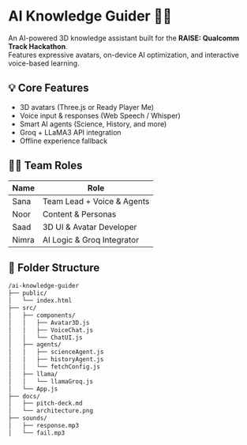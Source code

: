 # AI Knowledge Guider 🧠🚀

An AI-powered 3D knowledge assistant built for the **RAISE: Qualcomm Track Hackathon**.  
Features expressive avatars, on-device AI optimization, and interactive voice-based learning.

## 💡 Core Features
- 3D avatars (Three.js or Ready Player Me)
- Voice input & responses (Web Speech / Whisper)
- Smart AI agents (Science, History, and more)
- Groq + LLaMA3 API integration
- Offline experience fallback

## 🧑‍💻 Team Roles
| Name     | Role                       |
|----------|----------------------------|
| Sana     | Team Lead + Voice & Agents |
| Noor     | Content & Personas         |
| Saad     | 3D UI & Avatar Developer   |
| Nimra    | AI Logic & Groq Integrator |

## 📁 Folder Structure
```bash
/ai-knowledge-guider
├── public/
│   └── index.html
├── src/
│   ├── components/
│   │   ├── Avatar3D.js
│   │   ├── VoiceChat.js
│   │   └── ChatUI.js
│   ├── agents/
│   │   ├── scienceAgent.js
│   │   ├── historyAgent.js
│   │   └── fetchConfig.js
│   ├── llama/
│   │   └── llamaGroq.js
│   └── App.js
├── docs/
│   ├── pitch-deck.md
│   └── architecture.png
├── sounds/
│   ├── response.mp3
│   └── fail.mp3
